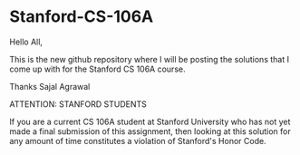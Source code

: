 # Stanford-CS-106A
Hello All,

This is the new github repository where I will be posting the solutions that I come up with for the Stanford CS 106A course.  

Thanks
Sajal Agrawal

ATTENTION:  STANFORD STUDENTS

If you are a current CS 106A student at Stanford University who has not yet made a final submission of this assignment, then looking at this solution for any amount of time constitutes a violation of Stanford's Honor Code.

